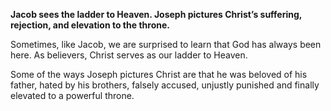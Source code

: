__Jacob sees the ladder to Heaven. Joseph pictures Christ’s suffering, rejection, and elevation to the throne.__

Sometimes, like Jacob, we are surprised to learn that God has always been here. As believers, Christ serves as our ladder to Heaven.

Some of the ways Joseph pictures Christ are that he was beloved of his father, hated by his brothers, falsely accused, unjustly punished and finally elevated to a powerful throne.